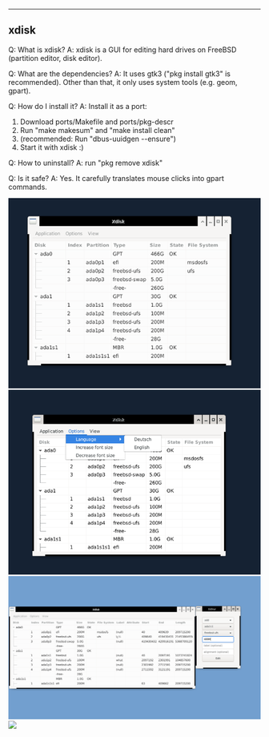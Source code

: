 ------------------------
xdisk
------------------------

Q: What is xdisk?
A: xdisk is a GUI for editing hard drives on FreeBSD (partition editor, disk editor).

Q: What are the dependencies?
A: It uses gtk3 ("pkg install gtk3" is recommended). Other than that, it only uses
system tools (e.g. geom, gpart).

Q: How do I install it?
A: Install it as a port:
1. Download ports/Makefile and ports/pkg-descr
2. Run "make makesum" and "make install clean"
3. (recommended: Run "dbus-uuidgen --ensure")
4. Start it with xdisk :)

Q: How to uninstall?
A: run "pkg remove xdisk"

Q: Is it safe? 
A: Yes. It carefully translates mouse clicks into gpart commands.

![](screenshot/xdisk-1.png)
![](screenshot/xdisk-2.png)
![](screenshot/xdisk-3.png)
![](screenshot/xdisk-4.png)
